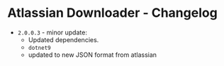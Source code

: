 # Atlassian Downloader - Changelog

* `2.0.0.3` - minor update:
    * Updated dependencies.
    * `dotnet9`
    * updated to new JSON format from atlassian